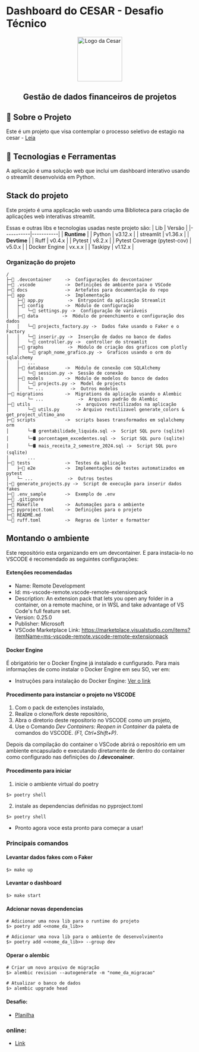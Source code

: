 
# Dashboard do CESAR - Desafio Técnico

<div align="center">
  <img src="https://www.cesar.org.br/_next/image?url=%2Flogo.png&w=128&q=75" alt="Logo da Cesar" width="120px" height="120px"/>
</div>
<h2 align="center">Gestão de dados financeiros de projetos</h2>



## 📖 Sobre o Projeto

Este é um projeto que visa contemplar o processo seletivo de estagio na cesar - [Leia](docs/CESAR_Desafio.pdf)

## 🚀 Tecnologias e Ferramentas

A aplicação é uma solução web que inclui um dashboard interativo usando o streamlit desenvolvida em Python.



## Stack do projeto

Este projeto é uma applicação web usando uma Biblioteca para criação de aplicações web interativas streamlit.

Essas e outras libs e tecnologias usadas neste projeto são:
|  Lib      | Versão    |
|-----------|-----------|
| **Runtime**           |
| Python    | v3.12.x   |
| streamlit | v1.36.x   |
| **Devtime**           |
| Ruff                          | v0.4.x    |
| Pytest                        | v8.2.x    |
| Pytest Coverage (pytest-cov)  | v5.0.x    |
| Docker Engine                 | vx.x.x    |
| Taskipy                       | v1.12.x   |

### Organização do projeto
```
/
├─📁 .devcontainer     ->  Configurações do devcontainer
├─📁 .vscode           ->  Definições de ambiente para o VSCode
├─📁 docs              ->  Artefatos para documentação do repo
├─📁 app               ->  Implementação
│   ├─🐍 app.py         ->  Entrypoint da aplicação Streamlit
│   ├─📁 config        ->  Módulo de configuração
│   │   └─🐍 settings.py ->  Configuração de variáveis
│   ├─📁 data         ->  Módulo de preenchimento e configuração dos dados
│   │   └─🐍 projects_factory.py ->  Dados fake usando o Faker e o Factory
│   │   └─🐍 inserir.py ->  Inserção de dados no banco de dados
│   │   └─🐍 controller.py ->  controller do streamlit
│   ├─📁 graphs         ->  Módulo de criação dos graficos com plotly
│   │   └─🐍 graph_nome_grafico.py ->  Graficos usando o orm do sqlalchemy
│   │   ...
│   ├─📁 database      ->  Módulo de conexão com SQLAlchemy
│   │   └─🐍 session.py ->  Sessão de conexão
│   ├─📁 models        ->  Módulo de modelos do banco de dados
│   │   └─🐍 projects.py ->  Model de projects
│   │   └─ ...          ->  Outros modelos
├─📁 migrations        ->  Migrations da aplicação usando o Alembic
│       └─ ...             ->  Arquivos padrão do Alembic
├─📁 utils                 ->  arquivos reutilizados na aplicação
│       └─🐍 utils.py      -> Arquivo reutilizavel generate_colors & get_project_ultimo_ano
├─📁 scripts           ->  scripts bases transformados em sqlalchemy orm
│       └─🛢 grentabilidade_liquida.sql ->  Script SQL puro (sqlite)
│       └─🛢 porcentagem_excedentes.sql ->  Script SQL puro (sqlite)
│       └─🛢 mais_receita_2_semestre_2024.sql ->  Script SQL puro (sqlite)
│       ...             
├─📁 tests             ->  Testes da aplicação
│   ├─📁 e2e           ->  Implementações de testes automatizados em pytest
│   └─ ...             ->  Outros testes
|─🐍 generate_projects.py ->  Script de execução para inserir dados fakes
├─📄 .env_sample       ->  Exemplo de .env
├─📄 .gitignore
├─📄 Makefile          ->  Automações para o ambiente
├─📄 pyproject.toml    ->  Definições para o projeto
├─📄 README.md
└─📄 ruff.toml         ->  Regras de linter e formatter

```

## Montando o ambiente

Este repositório esta organizando em um devcontainer.
E para instacia-lo no VSCODE é recomendado as seguintes configurações:

#### Extenções recomendadas

- Name: Remote Development
- Id: ms-vscode-remote.vscode-remote-extensionpack
- Description: An extension pack that lets you open any folder in a container, on a remote machine, or in WSL and take advantage of VS Code's full feature set.
- Version: 0.25.0
- Publisher: Microsoft
- VSCode Marketplace Link: https://marketplace.visualstudio.com/items?itemName=ms-vscode-remote.vscode-remote-extensionpack

#### Docker Engine

É obrigatório ter o Docker Engine já instalado e cunfigurado. Para mais informações de como instalar o Docker Engine em seu SO, ver em:

- Instruções para instalação do Docker Engine: [Ver o link](https://docs.docker.com/engine/install/)

#### Procedimento para instanciar o projeto no VSCODE
1. Com o pack de extenções instalado,
1. Realize o clone/fork deste repositório,
1. Abra o diretorio deste repositorio no VSCODE como um projeto,
1. Use o Comando _Dev Containers: Reopen in Container_ da paleta de comandos do VSCODE. _(F1, Ctrl+Shift+P)_.

Depois da compilação do container o VSCode abrirá o repositório em um ambiente encapsulado e executando diretamente de dentro do container como configurado nas definições do **/.devconainer**.

#### Procedimento para iniciar
1. inicie o ambiente virtual do poetry
```
$> poetry shell
```
2. instale as dependencias definidas no pyproject.toml
```
$> poetry shell
```
- Pronto agora voce esta pronto para começar a usar!

### Principais comandos

#### Levantar dados fakes com o Faker
```
$> make up
```

#### Levantar o dashboard
```
$> make start
```

#### Adcionar novas dependencias
```
# Adicionar uma nova lib para o runtime do projeto
$> poetry add <<nome_da_lib>>

# Adicionar uma nova lib para o ambiente de desenvolvimento
$> poetry add <<nome_da_lib>> --group dev
```
#### Operar o alembic
```
# Criar um novo arquivo de migração
$> alembic revision --autogenerate -m "nome_da_migracao"

# Atualizar o banco de dados
$> alembic upgrade head
```

#### Desafio:

- [Planilha](docs/desafios.md)


### online:
- [Link](https://cesar-desafio-tecnico.onrender.com/)
